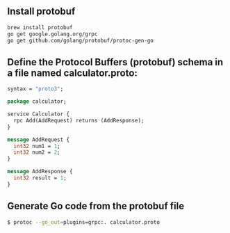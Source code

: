 ## Install protobuf

```bash
brew install protobuf
go get google.golang.org/grpc
go get github.com/golang/protobuf/protoc-gen-go

```

## Define the Protocol Buffers (protobuf) schema in a file named calculator.proto:

```proto
syntax = "proto3";

package calculator;

service Calculator {
  rpc Add(AddRequest) returns (AddResponse);
}

message AddRequest {
  int32 num1 = 1;
  int32 num2 = 2;
}

message AddResponse {
  int32 result = 1;
}
```

## Generate Go code from the protobuf file

```bash
$ protoc --go_out=plugins=grpc:. calculator.proto
```
